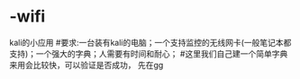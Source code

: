 # -wifi
kali的小应用
#要求:一台装有kali的电脑；一个支持监控的无线网卡(一般笔记本都支持)；一个强大的字典；人需要有时间和耐心；
#这里我们自己建一个简单字典来用会比较快，可以验证是否成功，
先在gg
